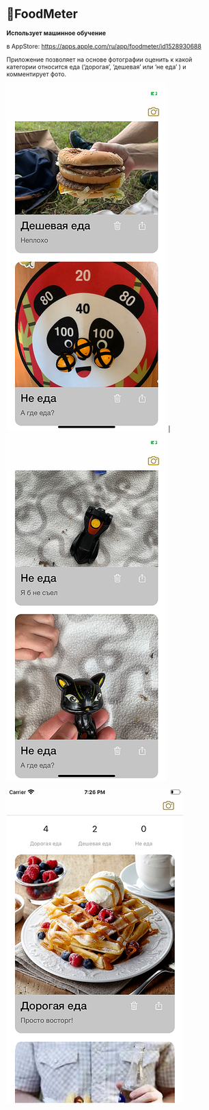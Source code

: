 # :cake:FoodMeter
**Использует машинное обучение**

в AppStore: https://apps.apple.com/ru/app/foodmeter/id1528930688

Приложение позволяет на основе фотографии оценить к какой категории относится еда (‘дорогая’, ‘дешевая’ или ‘не еда’ ) и комментирует фото.



![](Screenshots/2.png)  |   ![](Screenshots/3.png)  



![](Screenshots/1.png)  

